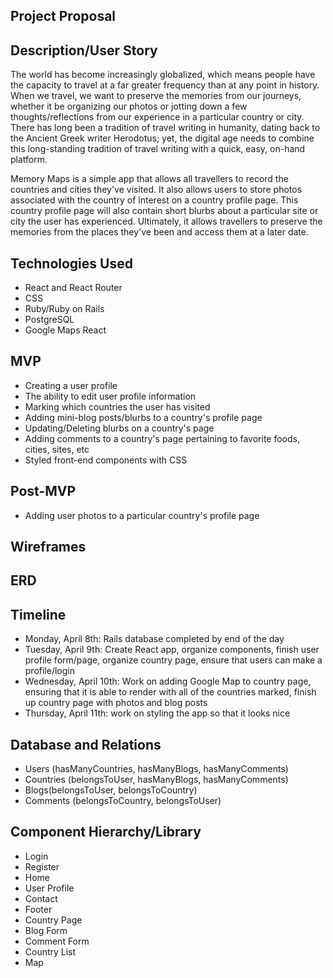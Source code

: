 ## Project Proposal

## Description/User Story

The world has become increasingly globalized, which means people have the
capacity to travel at a far greater frequency than at any point in history.
When we travel, we want to preserve the memories from our journeys, whether
it be organizing our photos or jotting down a few thoughts/reflections from
our experience in a particular country or city. There has long been a tradition
of travel writing in humanity, dating back to the Ancient Greek writer Herodotus;
yet, the digital age needs to combine this long-standing tradition of travel
writing with a quick, easy, on-hand platform.


Memory Maps is a simple app that allows all travellers to record the countries
and cities they've visited. It also allows users to store photos associated with
the country of interest on a country profile page. This country profile page
will also contain short blurbs about a particular site or city the user has
experienced. Ultimately, it allows travellers to preserve the memories from
the places they've been and access them at a later date.

## Technologies Used

- React and React Router
- CSS
- Ruby/Ruby on Rails
- PostgreSQL
- Google Maps React

## MVP
  - Creating a user profile
  - The ability to edit user profile information
  - Marking which countries the user has visited
  - Adding mini-blog posts/blurbs to a country's profile page
  - Updating/Deleting blurbs on a country's page
  - Adding comments to a country's page pertaining to favorite foods, cities,
  sites, etc
  - Styled front-end components with CSS

## Post-MVP
- Adding user photos to a particular country's profile page  

## Wireframes


## ERD


## Timeline
- Monday, April 8th: Rails database completed by end of the day
- Tuesday, April 9th: Create React app, organize components, finish user profile
form/page, organize country page, ensure that users can make a profile/login
- Wednesday, April 10th: Work on adding Google Map to country page, ensuring
that it is able to render with all of the countries marked, finish up country page
with photos and blog posts
- Thursday, April 11th: work on styling the app so that it looks nice

## Database and Relations

- Users (hasManyCountries, hasManyBlogs, hasManyComments)
- Countries (belongsToUser, hasManyBlogs, hasManyComments)
- Blogs(belongsToUser, belongsToCountry)
- Comments (belongsToCountry, belongsToUser)

## Component Hierarchy/Library

- Login
- Register
- Home
- User Profile
- Contact
- Footer
- Country Page
- Blog Form
- Comment Form
- Country List
- Map
